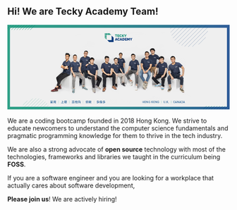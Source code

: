 

## Hi! We are Tecky Academy Team!

![Tecky Academy](https://github.com/teckyio/.github/blob/main/images/banner.png)


We are a coding bootcamp founded in 2018 Hong Kong.
We strive to educate newcomers to understand the computer science fundamentals and pragmatic programming knowledge for them to thrive in the tech industry.

We are also a strong advocate of **open source** technology with most of the technologies, frameworks and libraries we taught in the curriculum being **FOSS**.


If you are a software engineer and you are looking 
for a workplace that actually cares about software development,

**Please join us**! We are actively hiring! 
